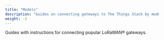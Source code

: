 ```yaml
---
title: "Models"
description: "Guides on connecting gateways to The Things Stack by model"
weight: -2
---
```


Guides with instructions for connecting popular LoRaWAN® gateways.
